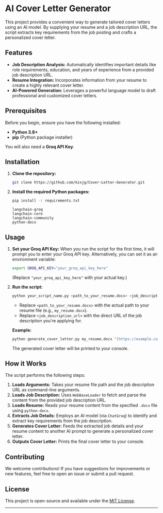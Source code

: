 # AI Cover Letter Generator

This project provides a convenient way to generate tailored cover letters using an AI model. By supplying your resume and a job description URL, the script extracts key requirements from the job posting and crafts a personalized cover letter.

## Features

* **Job Description Analysis:** Automatically identifies important details like role requirements, education, and years of experience from a provided job description URL.
* **Resume Integration:** Incorporates information from your resume to create a highly relevant cover letter.
* **AI-Powered Generation:** Leverages a powerful language model to draft professional and customized cover letters.

## Prerequisites

Before you begin, ensure you have the following installed:

* **Python 3.8+**
* **pip** (Python package installer)

You will also need a **Groq API Key**.

## Installation

1.  **Clone the repository:**

    ```bash
    git clone https://github.com/kzxjg/Cover-Letter-Generator.git
    ```

2.  **Install the required Python packages:**

    ```bash
    pip install -r requirements.txt
    ```

    ```
    langchain-groq
    langchain-core
    langchain-community
    python-docx
    ```

## Usage

1.  **Set your Groq API Key:**
    When you run the script for the first time, it will prompt you to enter your Groq API key. Alternatively, you can set it as an environment variable:

    ```bash
    export GROQ_API_KEY="your_groq_api_key_here"
    ```

    (Replace `"your_groq_api_key_here"` with your actual key.)

2.  **Run the script:**

    ```bash
    python your_script_name.py <path_to_your_resume.docx> <job_description_url>
    ```

    * Replace `<path_to_your_resume.docx>` with the actual path to your resume file (e.g., `my_resume.docx`).
    * Replace `<job_description_url>` with the direct URL of the job description you're applying for.

    **Example:**

    ```bash
    python generate_cover_letter.py my_resume.docx "[https://example.com/job-postings/software-engineer](https://example.com/job-postings/software-engineer)"
    ```

    The generated cover letter will be printed to your console.

## How it Works

The script performs the following steps:

1.  **Loads Arguments:** Takes your resume file path and the job description URL as command-line arguments.
2.  **Loads Job Description:** Uses `WebBaseLoader` to fetch and parse the content from the provided job description URL.
3.  **Loads Resume:** Reads your resume content from the specified `.docx` file using `python-docx`.
4.  **Extracts Job Details:** Employs an AI model (via `ChatGroq`) to identify and extract key requirements from the job description.
5.  **Generates Cover Letter:** Feeds the extracted job details and your resume content to another AI prompt to generate a personalized cover letter.
6.  **Outputs Cover Letter:** Prints the final cover letter to your console.

## Contributing

We welcome contributions! If you have suggestions for improvements or new features, feel free to open an issue or submit a pull request.

## License

This project is open-source and available under the [MIT License](LICENSE).

---
